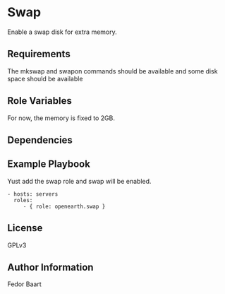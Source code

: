 Swap
========

Enable a swap disk for extra memory.

Requirements
------------

The mkswap and swapon commands should be available and some disk space should be available

Role Variables
--------------

For now, the memory is fixed to 2GB.

Dependencies
------------


Example Playbook
-------------------------

Yust add the swap role and swap will be enabled.

    - hosts: servers
      roles:
         - { role: openearth.swap }

License
-------

GPLv3

Author Information
------------------

Fedor Baart
